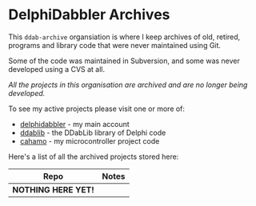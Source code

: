 # DelphiDabbler Archives

This `ddab-archive` organsiation is where I keep archives of old, retired, programs and library code that were never maintained using Git.

Some of the code was maintained in Subversion, and some was never developed using a CVS at all.

_All the projects in this organisation are archived and are no longer being developed._

To see my active projects please visit one or more of:

* [delphidabbler](https://github.com/delphidabbler) - my main account
* [ddablib](https://github.com/ddablib) - the DDabLib library of Delphi code
* [cahamo](https://github.com/cahamo) - my microcontroller project code

Here's a list of all the archived projects stored here:

| Repo | Notes |
|------|-------|
| **NOTHING HERE YET!** | |
